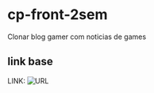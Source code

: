 # cp-front-2sem
 Clonar blog gamer com noticias de games

## link base
 LINK: ![URL](https://www.figma.com/design/wp83eZorIlXOcYzOepOx1T/Ratings?node-id=2-322&t=nm6wrV0eP3yMZyH8-0)
